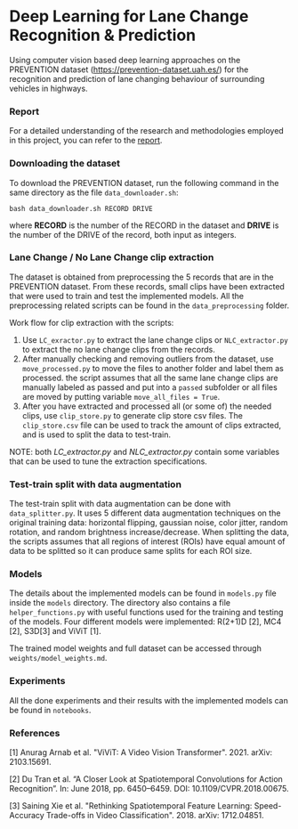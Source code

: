 # Deep Learning for Lane Change Recognition & Prediction

Using computer vision based deep learning approaches on the PREVENTION dataset (https://prevention-dataset.uah.es/) for the recognition 
and prediction of lane changing behaviour of surrounding vehicles in highways.

### Report
For a detailed understanding of the research and methodologies employed in this project, you can refer to the [report](https://drive.google.com/file/d/1KBE7uTcpW-UwwpLsnkbMafijDF6mizen/view?usp=sharing).

### Downloading the dataset
To download the PREVENTION dataset, run the following command in the same directory as the file `data_downloader.sh`:
```
bash data_downloader.sh RECORD DRIVE
```
where **RECORD** is the number of the RECORD in the dataset and **DRIVE** is the number of the DRIVE of the record, both input as integers.

### Lane Change / No Lane Change clip extraction
The dataset is obtained from preprocessing the 5 records that are in the PREVENTION dataset. From these records,
small clips have been extracted that were used to train and test the implemented models.
All the preprocessing related scripts can be found in the `data_preprocessing` folder.

Work flow for clip extraction with the scripts:
1. Use `LC_exractor.py` to extract the lane change clips or `NLC_extractor.py` to extract the no lane change clips from the records.
2. After manually checking and removing outliers from the dataset, use `move_processed.py` to move the files
to another folder and label them as processed. the script assumes that all the same lane change clips are manually labeled as passed 
and put into a `passed` subfolder or all files are moved by putting variable `move_all_files = True`.
3. After you have extracted and processed all (or some of) the needed clips, use `clip_store.py` to generate clip store csv files. 
The `clip_store.csv` file can be used to track the amount of clips extracted, and is used to split the data to test-train.

NOTE: both *LC_extractor.py* and *NLC_extractor.py* contain some variables that can be used to tune the extraction
specifications.

### Test-train split with data augmentation
The test-train split with data augmentation can be done with `data_splitter.py`. It uses 5 different data augmentation
techniques on the original training data: horizontal flipping, gaussian noise, color jitter, random rotation, and 
random brightness increase/decrease.
When splitting the data, the scripts assumes that all regions of interest (ROIs) have equal amount of data to be splitted so
it can produce same splits for each ROI size.

### Models
The details about the implemented models can be found in `models.py` file inside the ``models`` directory. The directory also
contains a file `helper_functions.py` with useful functions used for the training and testing of the models. 
Four different models were implemented: R(2+1)D [2], MC4 [2], S3D[3] and ViViT [1].

The trained model weights and full dataset can be accessed through `weights/model_weights.md`.

### Experiments
All the done experiments and their results with the implemented models can be found in `notebooks`.

### References
[1] Anurag Arnab et al. "ViViT: A Video Vision Transformer". 2021. arXiv: 2103.15691.

[2] Du Tran et al. “A Closer Look at Spatiotemporal Convolutions for Action Recognition”. In: June 2018, pp. 6450–6459. DOI: 10.1109/CVPR.2018.00675.

[3] Saining Xie et al. "Rethinking Spatiotemporal Feature Learning:
Speed-Accuracy Trade-offs in Video Classification". 2018. arXiv: 1712.04851.
